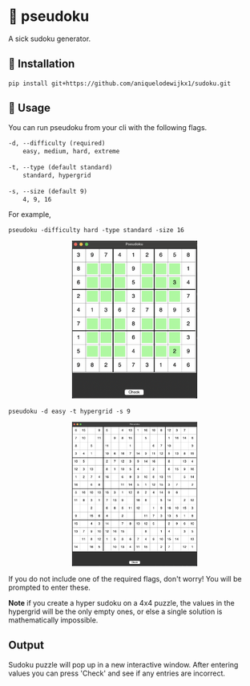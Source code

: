 # 🍙 pseudoku
A sick sudoku generator.

## 🥢 Installation
```
pip install git+https://github.com/aniquelodewijkx1/sudoku.git
```

## 🍣 Usage
 You can run pseudoku from your cli with the following flags.
    
    -d, --difficulty (required)
        easy, medium, hard, extreme

    -t, --type (default standard)
        standard, hypergrid

    -s, --size (default 9)
        4, 9, 16

For example, 
```
pseudoku -difficulty hard -type standard -size 16
```

<div style="text-align: center;">
  <img src="https://raw.githubusercontent.com/aniquelodewijkx1/pseudoku/main/images/hyper_easy_9x9.png" alt="hyper easy 9x9" width="250">
</div>

```
pseudoku -d easy -t hypergrid -s 9
```

<div style="text-align: center;">
  <img src="https://raw.githubusercontent.com/aniquelodewijkx1/pseudoku/main/images/regular_hard_16x16.png" alt="regulat hard 16x16" width="250">
</div>

If you do not include one of the required flags, don't worry! You will be prompted to enter these.

**Note** if you create a hyper sudoku on a 4x4 puzzle, the values in the hypergrid will be the only empty ones,
or else a single solution is mathematically impossible. 

## Output
Sudoku puzzle will pop up in a new interactive window.
After entering values you can press 'Check' and see if any entries are incorrect.
